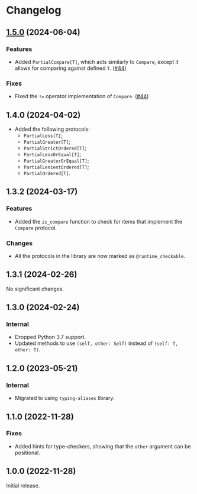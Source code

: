 # Changelog

<!-- changelogging: start -->

## [1.5.0](https://github.com/nekitdev/orderings/tree/v1.5.0) (2024-06-04)

### Features

- Added `PartialCompare[T]`, which acts similarly to `Compare`,
  except it allows for comparing against defined `T`.
  ([#44](https://github.com/nekitdev/orderings/pull/44))

### Fixes

- Fixed the `!=` operator implementation of `Compare`.
  ([#44](https://github.com/nekitdev/orderings/pull/44))

## 1.4.0 (2024-04-02)

- Added the following protocols:
  - `PartialLess[T]`;
  - `PartialGreater[T]`;
  - `PartialStrictOrdered[T]`;
  - `PartialLessOrEqual[T]`;
  - `PartialGreaterOrEqual[T]`;
  - `PartialLenientOrdered[T]`;
  - `PartialOrdered[T]`.

## 1.3.2 (2024-03-17)

### Features

- Added the `is_compare` function to check for items that implement the `Compare` protocol.

### Changes

- All the protocols in the library are now marked as `@runtime_checkable`.

## 1.3.1 (2024-02-26)

No significant changes.

## 1.3.0 (2024-02-24)

### Internal

- Dropped Python 3.7 support.
- Updated methods to use `(self, other: Self)` instead of `(self: T, other: T)`.

## 1.2.0 (2023-05-21)

### Internal

- Migrated to using `typing-aliases` library.

## 1.1.0 (2022-11-28)

### Fixes

- Added hints for type-checkers, showing that the `other` argument can be positional.

## 1.0.0 (2022-11-28)

Initial release.
